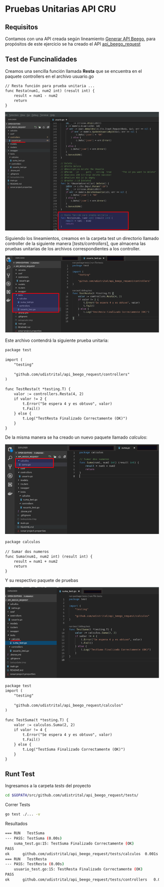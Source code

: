 # Pruebas Unitarias API CRU

## Requisitos

Contamos con una API creada según lineamiento [Generar API Beego](/generacion_de_apis/generar_api.md), para propósitos de este ejercicio se ha creado el API  [api_beego_request](https://github.com/udistrital/api_beego_request)

## Test de Funcinalidades

Creamos una sencilla función llamada **Resta** que se encuentra en el paquete controllers en el archivo  usuario.go

```golang
// Resta función para prueba unitaria ...
func Resta(num1, num2 int) (result int) {
	result = num1 - num2
	return
}
```

![Prueba Unitaria 01](/pruebas_unitarias_api_beego/img/test_01.png)

Siguiendo los lineamientos, creamos en la carpeta test un directorio llamado controller de la siguiente manera [*tests/controllers*], que  almacena las pruebas unitarias de los archivos correspondientes a los controller.

![Prueba Unitaria 01](/pruebas_unitarias_api_beego/img/test_02.png)

Este archivo contendrá la siguiente prueba unitaria:


```golang
package test

import (
	"testing"

	"github.com/udistrital/api_beego_request/controllers"
)

func TestResta(t *testing.T) {
	valor := controllers.Resta(4, 2)
	if valor != 2 {
		t.Error("Se espera 4 y es obtuvo", valor)
		t.Fail()
	} else {
		t.Log("TestResta Finalizado Correctamente (OK)")
	}
}
```
De la misma manera se ha creado un nuevo paquete llamado *calculos*:

![Prueba Unitaria 01](/pruebas_unitarias_api_beego/img/test_03.png)

```golang
package calculos

// Sumar dos numeros
func Suma(num1, num2 int) (result int) {
	result = num1 + num2
	return
}
```

Y su respectivo paquete de pruebas

![Prueba Unitaria 01](/pruebas_unitarias_api_beego/img/test_04.png)

```golang
package test
import (
	"testing"

	"github.com/udistrital/api_beego_request/calculos"
)

func TestSuma(t *testing.T) {
	valor := calculos.Suma(2, 2)
	if valor != 4 {
		t.Error("Se espera 4 y es obtuvo", valor)
		t.Fail()
	} else {
		t.Log("TestSuma Finalizado Correctamente (OK)")
	}
}
```
## Runt Test

Ingresamos a la carpeta *tests* del proyecto

```bash
cd $GOPATH/src/github.com/udistrital/api_beego_request/tests/
```
Correr Tests

```bash
go test ./... -v
```
Resultados

```bash
=== RUN   TestSuma
--- PASS: TestSuma (0.00s)
    suma_test.go:15: TestSuma Finalizado Correctamente (OK)
PASS
ok  	github.com/udistrital/api_beego_request/tests/calculos	0.001s
=== RUN   TestResta
--- PASS: TestResta (0.00s)
    usuario_test.go:15: TestResta Finalizado Correctamente (OK)
PASS
ok  	github.com/udistrital/api_beego_request/tests/controllers	0.003s
```
